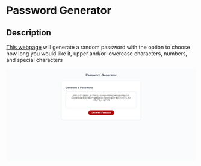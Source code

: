 # Password Generator

## Description

[This webpage](https://github.io/jdperson/password-generator) will generate a random password with the option to choose how long you would like it, upper and/or lowercase characters, numbers, and special characters

![Webpage Screenshot](./assets/images/screenshot.png)
